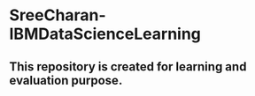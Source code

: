 # SreeCharan-IBMDataScienceLearning
## This repository is created for learning and evaluation purpose.
